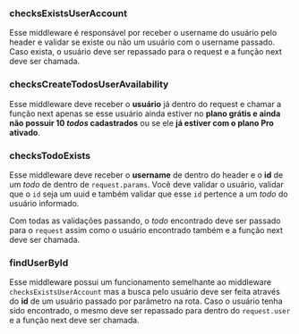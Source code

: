 <!-- /_ cSpell:disable _/ -->

### checksExistsUserAccount

Esse middleware é responsável por receber o username do usuário pelo header e validar se existe ou não um usuário com o username passado. Caso exista, o usuário deve ser repassado para o request e a função next deve ser chamada.

### checksCreateTodosUserAvailability

Esse middleware deve receber o **usuário** já dentro do request e chamar a função next apenas se esse usuário ainda estiver no **plano grátis e ainda não possuir 10 _todos_ cadastrados** ou se ele **já estiver com o plano Pro ativado**.

### checksTodoExists

Esse middleware deve receber o **username** de dentro do header e o **id** de um _todo_ de dentro de `request.params`. Você deve validar o usuário, validar que o `id` seja um uuid e também validar que esse `id` pertence a um _todo_ do usuário informado.

Com todas as validações passando, o _todo_ encontrado deve ser passado para o `request` assim como o usuário encontrado também e a função next deve ser chamada.

### findUserById

Esse middleware possui um funcionamento semelhante ao middleware `checksExistsUserAccount` mas a busca pelo usuário deve ser feita através do **id** de um usuário passado por parâmetro na rota. Caso o usuário tenha sido encontrado, o mesmo deve ser repassado para dentro do `request.user` e a função next deve ser chamada.
